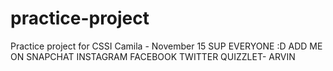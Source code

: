 # practice-project
Practice project for CSSI
Camila - November 15
SUP EVERYONE :D ADD ME ON SNAPCHAT INSTAGRAM FACEBOOK TWITTER QUIZZLET- ARVIN
